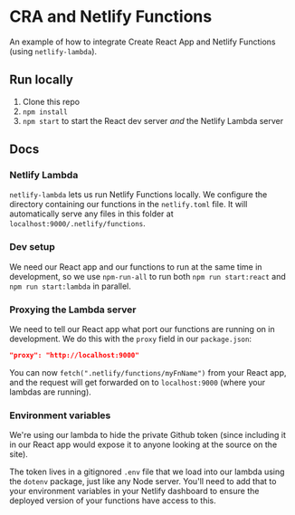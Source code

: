 # CRA and Netlify Functions

An example of how to integrate Create React App and Netlify Functions (using `netlify-lambda`).

## Run locally

1. Clone this repo
1. `npm install`
1. `npm start` to start the React dev server _and_ the Netlify Lambda server

## Docs

### Netlify Lambda

`netlify-lambda` lets us run Netlify Functions locally. We configure the directory containing our functions in the `netlify.toml` file. It will automatically serve any files in this folder at `localhost:9000/.netlify/functions`.

### Dev setup

We need our React app and our functions to run at the same time in development, so we use `npm-run-all` to run both `npm run start:react` and `npm run start:lambda` in parallel.

### Proxying the Lambda server

We need to tell our React app what port our functions are running on in development. We do this with the `proxy` field in our `package.json`:

```json
"proxy": "http://localhost:9000"
```

You can now `fetch(".netlify/functions/myFnName")` from your React app, and the request will get forwarded on to `localhost:9000` (where your lambdas are running).

### Environment variables

We're using our lambda to hide the private Github token (since including it in our React app would expose it to anyone looking at the source on the site).

The token lives in a gitignored `.env` file that we load into our lambda using the `dotenv` package, just like any Node server. You'll need to add that to your environment variables in your Netlify dashboard to ensure the deployed version of your functions have access to this.

